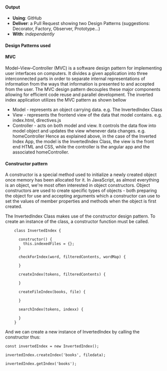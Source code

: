 #### Output
- **Using**: GitHub
- **Deliver**: a Pull Request showing two Design Patterns (suggestions: Decorator, Factory, Observer, Prototype...)
- **With**: *independently*

#### Design Patterns used

#### MVC
Model–View–Controller (MVC) is a software design pattern for implementing user interfaces on computers. It divides a given application into three interconnected parts in order to separate internal representations of information from the ways that information is presented to and accepted from the user. The MVC design pattern decouples these major components allowing for efficient code reuse and parallel development. The inverted index application utilizes the MVC pattern as shown bellow
- Model - represents an object carrying data. e.g. The InvertedIndex Class
- View - represents the frontend view of the data that model contains. e.g. index.html, directives.js
- Controller - acts on both model and view. It controls the data flow into model object and updates the view whenever data changes. e.g. homeController
Hence as explained above, in the case of the Inverted Index App, the model is the InvertedIndex Class, the view is the front end HTML and CSS, while the controller is the angular app and the associated homeController.

#### Constructor pattern
A constructor is a special method used to initialize a newly created object once memory has been allocated for it. In JavaScript, as almost everything is an object, we're most often interested in object constructors.
Object constructors are used to create specific types of objects - both preparing the object for use and accepting arguments which a constructor can use to set the values of member properties and methods when the object is first created. 

The InvertedIndex Class makes use of the constructor design pattern. To create an instance of the class, a constructor function must be called.
```
    class InvertedIndex {

      constructor() {
        this.indexedFiles = {};
      }

      checkForIndex(word, filteredContents, wordMap) {
        
      }

      createIndex(tokens, filteredContents) {
      
      }

      createFileIndex(books, file) {
        
      }

      searchIndex(tokens, indexx) {
      
      }
    }

```
And we can create a new instance of InvertedIndex by calling the constructor thus:

``` 
const invertedIndex = new InvertedIndex();

invertedIndex.createIndex('books', filedata);

invertedIndex.getIndex('books');

```

